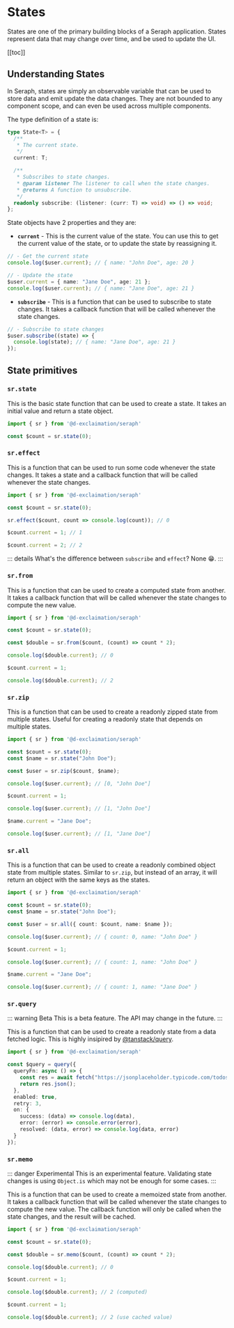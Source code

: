 # States

States are one of the primary building blocks of a Seraph application. States represent data that may change over time, and be used to update the UI.

[[toc]]

## Understanding States

In Seraph, states are simply an observable variable that can be used to store data and emit update the data changes. They are not bounded to any component scope, and can even be used across multiple components.

The type definition of a state is:

```ts
type State<T> = {
  /**
   * The current state.
   */
  current: T;

  /**
   * Subscribes to state changes.
   * @param listener The listener to call when the state changes.
   * @returns A function to unsubscribe.
   */
  readonly subscribe: (listener: (curr: T) => void) => () => void;
};
```

State objects have 2 properties and they are:

- **`current`** - This is the current value of the state. You can use this to get the current value of the state, or to update the state by reassigning it.

```ts
// - Get the current state
console.log($user.current); // { name: "John Doe", age: 20 }

// - Update the state
$user.current = { name: "Jane Doe", age: 21 };
console.log($user.current); // { name: "Jane Doe", age: 21 }

```

- **`subscribe`** - This is a function that can be used to subscribe to state changes. It takes a callback function that will be called whenever the state changes.

```ts
// - Subscribe to state changes
$user.subscribe((state) => {
  console.log(state); // { name: "Jane Doe", age: 21 }
});
```

## State primitives

### `sr.state`

This is the basic state function that can be used to create a state. It takes an initial value and return a state object.

```ts
import { sr } from '@d-exclaimation/seraph'

const $count = sr.state(0);

```

### `sr.effect`

This is a function that can be used to run some code whenever the state changes. It takes a state and a callback function that will be called whenever the state changes.

```ts
import { sr } from '@d-exclaimation/seraph'

const $count = sr.state(0);

sr.effect($count, count => console.log(count)); // 0

$count.current = 1; // 1

$count.current = 2; // 2
```

::: details What's the difference between `subscribe` and `effect`?
None :grin:.
:::

### `sr.from`

This is a function that can be used to create a computed state from another. It takes a callback function that will be called whenever the state changes to compute the new value.

```ts
import { sr } from '@d-exclaimation/seraph'

const $count = sr.state(0);

const $double = sr.from($count, (count) => count * 2);

console.log($double.current); // 0

$count.current = 1;

console.log($double.current); // 2
```

### `sr.zip`

This is a function that can be used to create a readonly zipped state from multiple states. Useful for creating a readonly state that depends on multiple states.

```ts
import { sr } from '@d-exclaimation/seraph'

const $count = sr.state(0);
const $name = sr.state("John Doe");

const $user = sr.zip($count, $name);

console.log($user.current); // [0, "John Doe"]

$count.current = 1;

console.log($user.current); // [1, "John Doe"]

$name.current = "Jane Doe";

console.log($user.current); // [1, "Jane Doe"]
```

### `sr.all`

This is a function that can be used to create a readonly combined object state from multiple states. Similar to `sr.zip`, but instead of an array, it will return an object with the same keys as the states.

```ts
import { sr } from '@d-exclaimation/seraph'

const $count = sr.state(0);
const $name = sr.state("John Doe");

const $user = sr.all({ count: $count, name: $name });

console.log($user.current); // { count: 0, name: "John Doe" }

$count.current = 1;

console.log($user.current); // { count: 1, name: "John Doe" }

$name.current = "Jane Doe";

console.log($user.current); // { count: 1, name: "Jane Doe" }
```

### `sr.query`

::: warning Beta
This is a beta feature. The API may change in the future.
:::

This is a function that can be used to create a readonly state from a data fetched logic. This is highly insipired by [@tanstack/query](https://tanstack.com/query/).

```ts
import { sr } from '@d-exclaimation/seraph'

const $query = query({
  queryFn: async () => {
    const res = await fetch("https://jsonplaceholder.typicode.com/todos/1");
    return res.json();
  },
  enabled: true,
  retry: 3,
  on: {
    success: (data) => console.log(data),
    error: (error) => console.error(error),
    resolved: (data, error) => console.log(data, error)
  }
});
```

### `sr.memo`

::: danger Experimental
This is an experimental feature. Validating state changes is using `Object.is` which may not be enough for some cases.
:::

This is a function that can be used to create a memoized state from another. It takes a callback function that will be called whenever the state changes to compute the new value. The callback function will only be called when the state changes, and the result will be cached.


```ts
import { sr } from '@d-exclaimation/seraph'

const $count = sr.state(0);

const $double = sr.memo($count, (count) => count * 2);

console.log($double.current); // 0

$count.current = 1;

console.log($double.current); // 2 (computed)

$count.current = 1;

console.log($double.current); // 2 (use cached value)
```